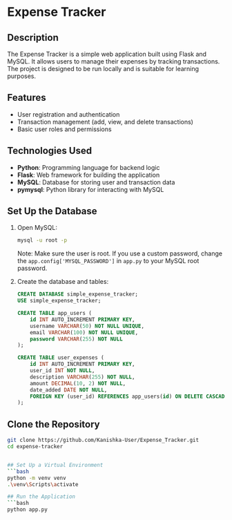 # Expense Tracker

## Description
The Expense Tracker is a simple web application built using Flask and MySQL. It allows users to manage their expenses by tracking transactions. The project is designed to be run locally and is suitable for learning purposes.

## Features
- User registration and authentication
- Transaction management (add, view, and delete transactions)
- Basic user roles and permissions

## Technologies Used
- **Python**: Programming language for backend logic
- **Flask**: Web framework for building the application
- **MySQL**: Database for storing user and transaction data
- **pymysql**: Python library for interacting with MySQL

## Set Up the Database
1. Open MySQL:
    ```bash
    mysql -u root -p
    ```
    Note: Make sure the user is root. If you use a custom password, change the `app.config['MYSQL_PASSWORD']` in `app.py` to your MySQL root password.

2. Create the database and tables:
    ```sql
    CREATE DATABASE simple_expense_tracker;
    USE simple_expense_tracker;

    CREATE TABLE app_users (
        id INT AUTO_INCREMENT PRIMARY KEY,
        username VARCHAR(50) NOT NULL UNIQUE,
        email VARCHAR(100) NOT NULL UNIQUE,
        password VARCHAR(255) NOT NULL
    );

    CREATE TABLE user_expenses (
        id INT AUTO_INCREMENT PRIMARY KEY,
        user_id INT NOT NULL,
        description VARCHAR(255) NOT NULL,
        amount DECIMAL(10, 2) NOT NULL,
        date_added DATE NOT NULL,
        FOREIGN KEY (user_id) REFERENCES app_users(id) ON DELETE CASCADE
    );
    ```

## Clone the Repository
```bash
git clone https://github.com/Kanishka-User/Expense_Tracker.git
cd expense-tracker


## Set Up a Virtual Environment
```bash
python -m venv venv
.\venv\Scripts\activate

## Run the Application
```bash
python app.py
